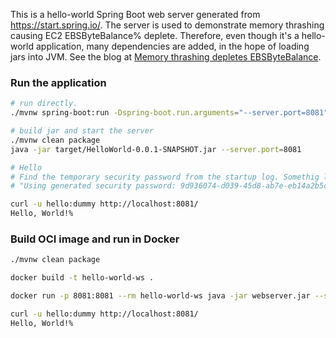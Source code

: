 This is a hello-world Spring Boot web server generated from https://start.spring.io/.
The server is used to demonstrate memory thrashing causing EC2 EBSByteBalance% deplete. 
Therefore, even though it's a hello-world application, many dependencies are added, 
in the hope of loading jars into JVM. 
See the blog at [Memory thrashing depletes EBSByteBalance](). 

### Run the application
```sh
# run directly. 
./mvnw spring-boot:run -Dspring-boot.run.arguments="--server.port=8081"

# build jar and start the server
./mvnw clean package
java -jar target/HelloWorld-0.0.1-SNAPSHOT.jar --server.port=8081

# Hello
# Find the temporary security password from the startup log. Somethig like this
# "Using generated security password: 9d936074-d039-45d8-ab7e-eb14a2b5cba2"

curl -u hello:dummy http://localhost:8081/
Hello, World!%  
```

### Build OCI image and run in Docker
```sh
./mvnw clean package

docker build -t hello-world-ws . 

docker run -p 8081:8081 --rm hello-world-ws java -jar webserver.jar --server.port=8081

curl -u hello:dummy http://localhost:8081/
Hello, World!%                                                                      
```
